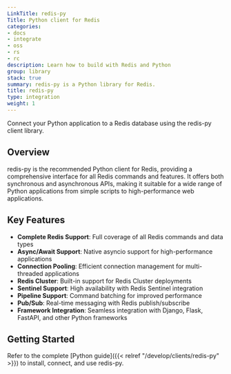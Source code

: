 ```yaml
---
LinkTitle: redis-py
Title: Python client for Redis
categories:
- docs
- integrate
- oss
- rs
- rc
description: Learn how to build with Redis and Python
group: library
stack: true
summary: redis-py is a Python library for Redis.
title: redis-py
type: integration
weight: 1
---
```


Connect your Python application to a Redis database using the redis-py client library.

## Overview

redis-py is the recommended Python client for Redis, providing a comprehensive interface for all Redis commands and features. It offers both synchronous and asynchronous APIs, making it suitable for a wide range of Python applications from simple scripts to high-performance web applications.

## Key Features

- **Complete Redis Support**: Full coverage of all Redis commands and data types
- **Async/Await Support**: Native asyncio support for high-performance applications
- **Connection Pooling**: Efficient connection management for multi-threaded applications
- **Redis Cluster**: Built-in support for Redis Cluster deployments
- **Sentinel Support**: High availability with Redis Sentinel integration
- **Pipeline Support**: Command batching for improved performance
- **Pub/Sub**: Real-time messaging with Redis publish/subscribe
- **Framework Integration**: Seamless integration with Django, Flask, FastAPI, and other Python frameworks

## Getting Started

Refer to the complete [Python guide]({{< relref "/develop/clients/redis-py" >}}) to install, connect, and use redis-py.
